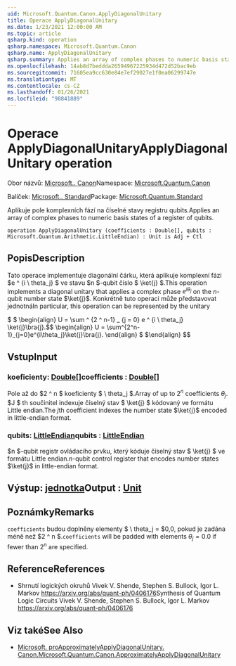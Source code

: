 ```yaml
---
uid: Microsoft.Quantum.Canon.ApplyDiagonalUnitary
title: Operace ApplyDiagonalUnitary
ms.date: 1/23/2021 12:00:00 AM
ms.topic: article
qsharp.kind: operation
qsharp.namespace: Microsoft.Quantum.Canon
qsharp.name: ApplyDiagonalUnitary
qsharp.summary: Applies an array of complex phases to numeric basis states of a register of qubits.
ms.openlocfilehash: 14ab8d7beddda26594967225934d472d52bac9eb
ms.sourcegitcommit: 71605ea9cc630e84e7ef29027e1f0ea06299747e
ms.translationtype: MT
ms.contentlocale: cs-CZ
ms.lasthandoff: 01/26/2021
ms.locfileid: "98841889"
---
```

# <a name="applydiagonalunitary-operation"></a><span data-ttu-id="b32da-102">Operace ApplyDiagonalUnitary</span><span class="sxs-lookup"><span data-stu-id="b32da-102">ApplyDiagonalUnitary operation</span></span>

<span data-ttu-id="b32da-103">Obor názvů: [Microsoft.. Canon](xref:Microsoft.Quantum.Canon)</span><span class="sxs-lookup"><span data-stu-id="b32da-103">Namespace: [Microsoft.Quantum.Canon](xref:Microsoft.Quantum.Canon)</span></span>

<span data-ttu-id="b32da-104">Balíček: [Microsoft.. Standard](https://nuget.org/packages/Microsoft.Quantum.Standard)</span><span class="sxs-lookup"><span data-stu-id="b32da-104">Package: [Microsoft.Quantum.Standard](https://nuget.org/packages/Microsoft.Quantum.Standard)</span></span>


<span data-ttu-id="b32da-105">Aplikuje pole komplexních fází na číselné stavy registru qubits.</span><span class="sxs-lookup"><span data-stu-id="b32da-105">Applies an array of complex phases to numeric basis states of a register of qubits.</span></span>

```qsharp
operation ApplyDiagonalUnitary (coefficients : Double[], qubits : Microsoft.Quantum.Arithmetic.LittleEndian) : Unit is Adj + Ctl
```


## <a name="description"></a><span data-ttu-id="b32da-106">Popis</span><span class="sxs-lookup"><span data-stu-id="b32da-106">Description</span></span>

<span data-ttu-id="b32da-107">Tato operace implementuje diagonální čárku, která aplikuje komplexní fázi $e ^ {i \ theta_j} $ ve stavu $n $-qubit číslo $ \ket{j} $.</span><span class="sxs-lookup"><span data-stu-id="b32da-107">This operation implements a diagonal unitary that applies a complex phase $e^{i \theta_j}$ on the $n$-qubit number state $\ket{j}$.</span></span>
<span data-ttu-id="b32da-108">Konkrétně tuto operaci může představovat jednotná</span><span class="sxs-lookup"><span data-stu-id="b32da-108">In particular, this operation can be represented by the unitary</span></span>

<span data-ttu-id="b32da-109">$ $ \begin{align} U = \sum ^ {2 ^ n-1} _ {j = 0} e ^ {i \ theta_j} \ket{j}\bra{j}.</span><span class="sxs-lookup"><span data-stu-id="b32da-109">$$ \begin{align} U = \sum^{2^n-1}_{j=0}e^{i\theta_j}\ket{j}\bra{j}.</span></span>
<span data-ttu-id="b32da-110">\end{align} $ $</span><span class="sxs-lookup"><span data-stu-id="b32da-110">\end{align} $$</span></span>

## <a name="input"></a><span data-ttu-id="b32da-111">Vstup</span><span class="sxs-lookup"><span data-stu-id="b32da-111">Input</span></span>

### <a name="coefficients--double"></a><span data-ttu-id="b32da-112">koeficienty: [Double](xref:microsoft.quantum.lang-ref.double)[]</span><span class="sxs-lookup"><span data-stu-id="b32da-112">coefficients : [Double](xref:microsoft.quantum.lang-ref.double)[]</span></span>

<span data-ttu-id="b32da-113">Pole až do $2 ^ n $ koeficienty $ \ theta_j $.</span><span class="sxs-lookup"><span data-stu-id="b32da-113">Array of up to $2^n$ coefficients $\theta_j$.</span></span> <span data-ttu-id="b32da-114">$J $ th součinitel indexuje číselný stav $ \ket{j} $ kódovaný ve formátu Little endian.</span><span class="sxs-lookup"><span data-stu-id="b32da-114">The $j$th coefficient indexes the number state $\ket{j}$ encoded in little-endian format.</span></span>


### <a name="qubits--littleendian"></a><span data-ttu-id="b32da-115">qubits: [LittleEndian](xref:Microsoft.Quantum.Arithmetic.LittleEndian)</span><span class="sxs-lookup"><span data-stu-id="b32da-115">qubits : [LittleEndian](xref:Microsoft.Quantum.Arithmetic.LittleEndian)</span></span>

<span data-ttu-id="b32da-116">$n $-qubit registr ovládacího prvku, který kóduje číselný stav $ \ket{j} $ ve formátu Little endian.</span><span class="sxs-lookup"><span data-stu-id="b32da-116">$n$-qubit control register that encodes number states $\ket{j}$ in little-endian format.</span></span>



## <a name="output--unit"></a><span data-ttu-id="b32da-117">Výstup: [jednotka](xref:microsoft.quantum.lang-ref.unit)</span><span class="sxs-lookup"><span data-stu-id="b32da-117">Output : [Unit](xref:microsoft.quantum.lang-ref.unit)</span></span>



## <a name="remarks"></a><span data-ttu-id="b32da-118">Poznámky</span><span class="sxs-lookup"><span data-stu-id="b32da-118">Remarks</span></span>

<span data-ttu-id="b32da-119">`coefficients` budou doplněny elementy $ \ theta_j = $0,0, pokud je zadána méně než $2 ^ n $.</span><span class="sxs-lookup"><span data-stu-id="b32da-119">`coefficients` will be padded with elements $\theta_j = 0.0$ if fewer than $2^n$ are specified.</span></span>

## <a name="references"></a><span data-ttu-id="b32da-120">Reference</span><span class="sxs-lookup"><span data-stu-id="b32da-120">References</span></span>

- <span data-ttu-id="b32da-121">Shrnutí logických okruhů Vivek V. Shende, Stephen S. Bullock, Igor L. Markov https://arxiv.org/abs/quant-ph/0406176</span><span class="sxs-lookup"><span data-stu-id="b32da-121">Synthesis of Quantum Logic Circuits Vivek V. Shende, Stephen S. Bullock, Igor L. Markov https://arxiv.org/abs/quant-ph/0406176</span></span>

## <a name="see-also"></a><span data-ttu-id="b32da-122">Viz také</span><span class="sxs-lookup"><span data-stu-id="b32da-122">See Also</span></span>

- [<span data-ttu-id="b32da-123">Microsoft. proApproximatelyApplyDiagonalUnitary. Canon.</span><span class="sxs-lookup"><span data-stu-id="b32da-123">Microsoft.Quantum.Canon.ApproximatelyApplyDiagonalUnitary</span></span>](xref:Microsoft.Quantum.Canon.ApproximatelyApplyDiagonalUnitary)